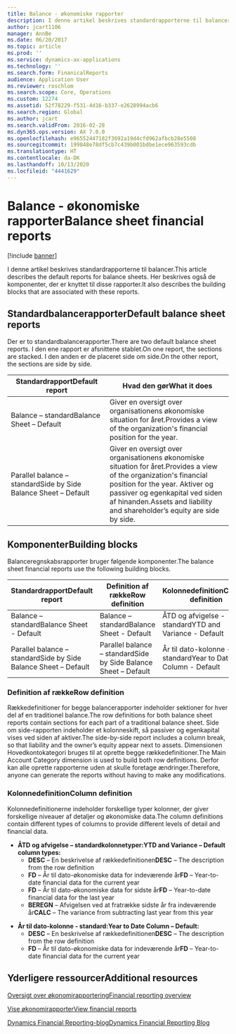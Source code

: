 ```yaml
---
title: Balance - økonomiske rapporter
description: I denne artikel beskrives standardrapporterne til balancer. Her beskrives også de komponenter, der er knyttet til disse rapporter.
author: jcart1106
manager: AnnBe
ms.date: 06/20/2017
ms.topic: article
ms.prod: ''
ms.service: dynamics-ax-applications
ms.technology: ''
ms.search.form: FinanicalReports
audience: Application User
ms.reviewer: roschlom
ms.search.scope: Core, Operations
ms.custom: 12274
ms.assetid: 52f78229-f531-4d16-b337-e2628994acb6
ms.search.region: Global
ms.author: jcart
ms.search.validFrom: 2016-02-28
ms.dyn365.ops.version: AX 7.0.0
ms.openlocfilehash: e96552447182f3692a19d4cfd962afbcb28e5508
ms.sourcegitcommit: 199848e78df5cb7c439b001bdbe1ece963593cdb
ms.translationtype: HT
ms.contentlocale: da-DK
ms.lasthandoff: 10/13/2020
ms.locfileid: "4441629"
---
```

# <a name="balance-sheet-financial-reports"></a><span data-ttu-id="2fb94-104">Balance - økonomiske rapporter</span><span class="sxs-lookup"><span data-stu-id="2fb94-104">Balance sheet financial reports</span></span>

[!include [banner](../includes/banner.md)]

<span data-ttu-id="2fb94-105">I denne artikel beskrives standardrapporterne til balancer.</span><span class="sxs-lookup"><span data-stu-id="2fb94-105">This article describes the default reports for balance sheets.</span></span> <span data-ttu-id="2fb94-106">Her beskrives også de komponenter, der er knyttet til disse rapporter.</span><span class="sxs-lookup"><span data-stu-id="2fb94-106">It also describes the building blocks that are associated with these reports.</span></span> 

<a name="default-balance-sheet-reports"></a><span data-ttu-id="2fb94-107">Standardbalancerapporter</span><span class="sxs-lookup"><span data-stu-id="2fb94-107">Default balance sheet reports</span></span>
-----------------------------

<span data-ttu-id="2fb94-108">Der er to standardbalancerapporter.</span><span class="sxs-lookup"><span data-stu-id="2fb94-108">There are two default balance sheet reports.</span></span> <span data-ttu-id="2fb94-109">I den ene rapport er afsnittene stablet.</span><span class="sxs-lookup"><span data-stu-id="2fb94-109">On one report, the sections are stacked.</span></span> <span data-ttu-id="2fb94-110">I den anden er de placeret side om side.</span><span class="sxs-lookup"><span data-stu-id="2fb94-110">On the other report, the sections are side by side.</span></span>

| <span data-ttu-id="2fb94-111">Standardrapport</span><span class="sxs-lookup"><span data-stu-id="2fb94-111">Default report</span></span>                       | <span data-ttu-id="2fb94-112">Hvad den gør</span><span class="sxs-lookup"><span data-stu-id="2fb94-112">What it does</span></span>                                                                                                                           |
|--------------------------------------|----------------------------------------------------------------------------------------------------------------------------------------|
| <span data-ttu-id="2fb94-113">Balance – standard</span><span class="sxs-lookup"><span data-stu-id="2fb94-113">Balance Sheet – Default</span></span>              | <span data-ttu-id="2fb94-114">Giver en oversigt over organisationens økonomiske situation for året.</span><span class="sxs-lookup"><span data-stu-id="2fb94-114">Provides a view of the organization's financial position for the year.</span></span>                                                                 |
| <span data-ttu-id="2fb94-115">Parallel balance – standard</span><span class="sxs-lookup"><span data-stu-id="2fb94-115">Side by Side Balance Sheet – Default</span></span> | <span data-ttu-id="2fb94-116">Giver en oversigt over organisationens økonomiske situation for året.</span><span class="sxs-lookup"><span data-stu-id="2fb94-116">Provides a view of the organization's financial position for the year.</span></span> <span data-ttu-id="2fb94-117">Aktiver og passiver og egenkapital ved siden af hinanden.</span><span class="sxs-lookup"><span data-stu-id="2fb94-117">Assets and liability and shareholder’s equity are side by side.</span></span> |

## <a name="building-blocks"></a><span data-ttu-id="2fb94-118">Komponenter</span><span class="sxs-lookup"><span data-stu-id="2fb94-118">Building blocks</span></span>
<span data-ttu-id="2fb94-119">Balanceregnskabsrapporter bruger følgende komponenter.</span><span class="sxs-lookup"><span data-stu-id="2fb94-119">The balance sheet financial reports use the following building blocks.</span></span>

| <span data-ttu-id="2fb94-120">Standardrapport</span><span class="sxs-lookup"><span data-stu-id="2fb94-120">Default report</span></span>                       | <span data-ttu-id="2fb94-121">Definition af række</span><span class="sxs-lookup"><span data-stu-id="2fb94-121">Row definition</span></span>                       | <span data-ttu-id="2fb94-122">Kolonnedefinition</span><span class="sxs-lookup"><span data-stu-id="2fb94-122">Column definition</span></span>             |
|--------------------------------------|--------------------------------------|-------------------------------|
| <span data-ttu-id="2fb94-123">Balance – standard</span><span class="sxs-lookup"><span data-stu-id="2fb94-123">Balance Sheet - Default</span></span>              | <span data-ttu-id="2fb94-124">Balance – standard</span><span class="sxs-lookup"><span data-stu-id="2fb94-124">Balance Sheet - Default</span></span>              | <span data-ttu-id="2fb94-125">ÅTD og afvigelse - standard</span><span class="sxs-lookup"><span data-stu-id="2fb94-125">YTD and Variance - Default</span></span>    |
| <span data-ttu-id="2fb94-126">Parallel balance – standard</span><span class="sxs-lookup"><span data-stu-id="2fb94-126">Side by Side Balance Sheet – Default</span></span> | <span data-ttu-id="2fb94-127">Parallel balance – standard</span><span class="sxs-lookup"><span data-stu-id="2fb94-127">Side by Side Balance Sheet – Default</span></span> | <span data-ttu-id="2fb94-128">År til dato-kolonne - standard</span><span class="sxs-lookup"><span data-stu-id="2fb94-128">Year to Date Column - Default</span></span> |

### <a name="row-definition"></a><span data-ttu-id="2fb94-129">Definition af række</span><span class="sxs-lookup"><span data-stu-id="2fb94-129">Row definition</span></span>

<span data-ttu-id="2fb94-130">Rækkedefinitioner for begge balancerapporter indeholder sektioner for hver del af en traditionel balance.</span><span class="sxs-lookup"><span data-stu-id="2fb94-130">The row definitions for both balance sheet reports contain sections for each part of a traditional balance sheet.</span></span> <span data-ttu-id="2fb94-131">Side om side-rapporten indeholder et kolonneskift, så passiver og egenkapital vises ved siden af aktiver.</span><span class="sxs-lookup"><span data-stu-id="2fb94-131">The side-by-side report includes a column break, so that liability and the owner’s equity appear next to assets.</span></span> <span data-ttu-id="2fb94-132">Dimensionen Hovedkontokategori bruges til at oprette begge rækkedefinitioner.</span><span class="sxs-lookup"><span data-stu-id="2fb94-132">The Main Account Category dimension is used to build both row definitions.</span></span> <span data-ttu-id="2fb94-133">Derfor kan alle oprette rapporterne uden at skulle foretage ændringer.</span><span class="sxs-lookup"><span data-stu-id="2fb94-133">Therefore, anyone can generate the reports without having to make any modifications.</span></span>

### <a name="column-definition"></a><span data-ttu-id="2fb94-134">Kolonnedefinition</span><span class="sxs-lookup"><span data-stu-id="2fb94-134">Column definition</span></span>

<span data-ttu-id="2fb94-135">Kolonnedefinitionerne indeholder forskellige typer kolonner, der giver forskellige niveauer af detaljer og økonomiske data.</span><span class="sxs-lookup"><span data-stu-id="2fb94-135">The column definitions contain different types of columns to provide different levels of detail and financial data.</span></span>

-   <span data-ttu-id="2fb94-136">**ÅTD og afvigelse – standardkolonnetyper:**</span><span class="sxs-lookup"><span data-stu-id="2fb94-136">**YTD and Variance – Default column types:**</span></span>
    -   <span data-ttu-id="2fb94-137">**DESC** – En beskrivelse af rækkedefinitionen</span><span class="sxs-lookup"><span data-stu-id="2fb94-137">**DESC** – The description from the row definition</span></span>
    -   <span data-ttu-id="2fb94-138">**FD** – År til dato-økonomiske data for indeværende år</span><span class="sxs-lookup"><span data-stu-id="2fb94-138">**FD** – Year-to-date financial data for the current year</span></span>
    -   <span data-ttu-id="2fb94-139">**FD** – År til dato-økonomiske data for sidste år</span><span class="sxs-lookup"><span data-stu-id="2fb94-139">**FD** – Year-to-date financial data for the last year</span></span>
    -   <span data-ttu-id="2fb94-140">**BEREGN** – Afvigelsen ved at fratrække sidste år fra indeværende år</span><span class="sxs-lookup"><span data-stu-id="2fb94-140">**CALC** – The variance from subtracting last year from this year</span></span>

<!-- -->

-   <span data-ttu-id="2fb94-141">**År til dato-kolonne - standard:**</span><span class="sxs-lookup"><span data-stu-id="2fb94-141">**Year to Date Column – Default:**</span></span>
    -   <span data-ttu-id="2fb94-142">**DESC** – En beskrivelse af rækkedefinitionen</span><span class="sxs-lookup"><span data-stu-id="2fb94-142">**DESC** – The description from the row definition</span></span>
    -   <span data-ttu-id="2fb94-143">**FD** – År til dato-økonomiske data for indeværende år</span><span class="sxs-lookup"><span data-stu-id="2fb94-143">**FD** – Year-to-date financial data for the current year</span></span>



<a name="additional-resources"></a><span data-ttu-id="2fb94-144">Yderligere ressourcer</span><span class="sxs-lookup"><span data-stu-id="2fb94-144">Additional resources</span></span>
--------

[<span data-ttu-id="2fb94-145">Oversigt over økonomirapportering</span><span class="sxs-lookup"><span data-stu-id="2fb94-145">Financial reporting overview</span></span>](financial-reporting-getting-started.md)

[<span data-ttu-id="2fb94-146">Vise økonomirapporter</span><span class="sxs-lookup"><span data-stu-id="2fb94-146">View financial reports</span></span>](view-financial-reports.md)

[<span data-ttu-id="2fb94-147">Dynamics Financial Reporting-blog</span><span class="sxs-lookup"><span data-stu-id="2fb94-147">Dynamics Financial Reporting Blog</span></span>](https://blogs.msdn.com/b/dynamics_financial_reporting/)




